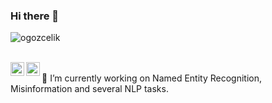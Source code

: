 ### Hi there 👋
<p align=""> <img src="https://komarev.com/ghpvc/?username=ogozcelik" alt="ogozcelik" /> </p> <br/>
<a href="https://mail.google.com/mail/ogozcelik@gmail.com"> <img align="left" alt="Gmail" width="22px" src="https://upload.wikimedia.org/wikipedia/commons/7/7e/Gmail_icon_%282020%29.svg" /> </a>
<a href="https://www.linkedin.com/in/ogozcelik"> <img align="left" alt="LinkdeIN" width="22px" src="https://upload.wikimedia.org/wikipedia/commons/e/e9/Linkedin_icon.svg" /> </a> <br/>
🔭 I’m currently working on Named Entity Recognition, Misinformation and several NLP tasks.

<!--
**ogozcelik/ogozcelik** is a ✨ _special_ ✨ repository because its `README.md` (this file) appears on your GitHub profile.

Here are some ideas to get you started:

- 🔭 I’m currently working on ...
- 🌱 I’m currently learning ...
- 👯 I’m looking to collaborate on ...
- 🤔 I’m looking for help with ...
- 💬 Ask me about ...
- 📫 How to reach me: ...
- 😄 Pronouns: ...
- ⚡ Fun fact: ...
-->
